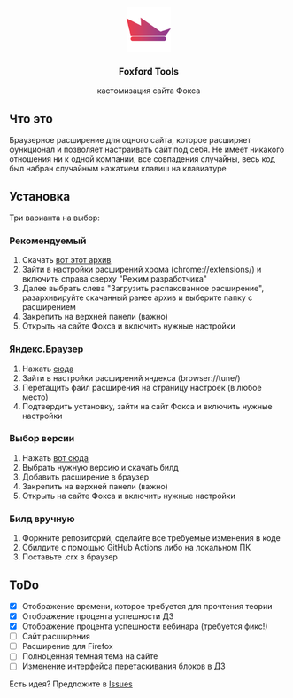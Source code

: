 <br />
<div align="center">
  <img src="assets/images/round.png" alt="Logo" width="80" height="80">
  <h3 align="center">Foxford Tools</h3>
  <p align="center">
    кастомизация сайта Фокса
  </p>
</div>

## Что это
Браузерное расширение для одного сайта, которое расширяет функционал и позволяет настраивать сайт под себя.
Не имеет никакого отношения ни к одной компании, все совпадения случайны, весь код был набран случайным нажатием клавиш на клавиатуре

## Установка
Три варианта на выбор:
### Рекомендуемый
1. Скачать [вот этот архив](https://github.com/itsTPM/foxford-tools/releases/download/preview-zip/foxford-tools.zip)
2. Зайти в настройки расширений хрома (chrome://extensions/) и включить справа сверху "Режим разработчика"
3. Далее выбрать слева "Загрузить распакованное расширение", разархивируйте скачанный ранее архив и выберите папку с расширением
5. Закрепить на верхней панели (важно)
6. Открыть на сайте Фокса и включить нужные настройки
### Яндекс.Браузер
1. Нажать [сюда](https://github.com/itsTPM/foxford-tools/releases/download/preview-build/foxford-tools.crx)
2. Зайти в настройки расширений яндекса (browser://tune/)
3. Перетащить файл расширения на страницу настроек (в любое место)
4. Подтвердить установку, зайти на сайт Фокса и включить нужные настройки
### Выбор версии
1. Нажать [вот сюда](https://github.com/itsTPM/foxford-tools/releases)
2. Выбрать нужную версию и скачать билд
3. Добавить расширение в браузер
4. Закрепить на верхней панели (важно)
5. Открыть на сайте Фокса и включить нужные настройки
### Билд вручную
1. Форкните репозиторий, сделайте все требуемые изменения в коде
2. Сбилдите с помощью GitHub Actions либо на локальном ПК
3. Поставьте .crx в браузер

## ToDo

- [x] Отображение времени, которое требуется для прочтения теории
- [x] Отображение процента успешности ДЗ
- [x] Отображение процента успешности вебинара (требуется фикс!)
- [ ] Сайт расширения
- [ ] Расширение для Firefox
- [ ] Полноценная темная тема на сайте
- [ ] Изменение интерфейса перетаскивания блоков в ДЗ

Есть идея? Предложите в [Issues](https://github.com/itsTPM/foxford-tools/issues)
